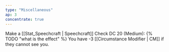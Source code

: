```yaml
---
type: "Miscellaneous"
ap: 3
concentrate: true
---
```


Make a [[Stat_Speechcraft | Speechcraft]] Check DC 20 (Medium): {% TODO "what is the effect" %}
You have -3 [[Circumstance Modifier | CM]] if they cannot see you.
